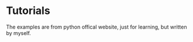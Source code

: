 Tutorials
===============
The examples are from python offical website,
just for learning, but written by myself.
